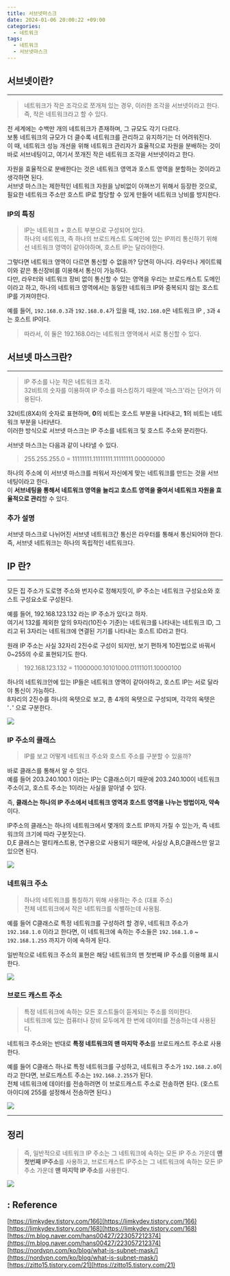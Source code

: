 ```yaml
---
title: 서브넷마스크
date: 2024-01-06 20:00:22 +09:00
categories:
  - 네트워크
tags:
  - 네트워크
  - 서브넷마스크
---
```




## 서브넷이란?
---
> 네트워크가 작은 조각으로 쪼개져 있는 경우, 이러한 조각을 서브넷이라고 한다.  
> 즉, 작은 네트워크라고 할 수 있다.

전 세계에는 수백만 개의 네트워크가 존재하며, 그 규모도 각기 다르다.  
보통 네트워크의 규모가 더 클수록 네트워크를 관리하고 유지하기는 더 어려워진다.  
이 때, 네트워크 성능 개선을 위해 네트워크 관리자가 효율적으로 자원을 분배하는 것이 바로 서브네팅이고, 여기서 쪼개진 작은 네트워크 조각을 서브넷이라고 한다.  

자원을 효율적으로 분배한다는 것은 네트워크 영역과 호스트 영역을 분할하는 것이라고 생각하면 된다.  
서브넷 마스크는 제한적인 네트워크 자원을 낭비없이 아껴쓰기 위해서 등장한 것으로, 필요한 네트워크 주소만 호스트 IP로 할당할 수 있게 만들어 네트워크 낭비를 방지한다.

### IP의 특징
> IP는 네트워크 + 호스트 부분으로 구성되어 있다.  
> 하나의 네트워크, 즉 하나의 브로드캐스트 도메인에 있는 IP끼리 통신하기 위해선 네트워크 영역이 같아야하며, 호스트 IP는 달라야한다.  

그렇다면 네트워크 영역이 다르면 통신할 수 없을까? 당연히 아니다. 라우터나 게이트웨이와 같은 통신장비를 이용해서 통신이 가능하다.  
다만, 라우터와 네트워크 장비 없이 통신할 수 있는 영역을 우리는 브로드캐스트 도메인이라고 하고, 하나의 네트워크 영역에서는 동일한 네트워크 IP와 중복되지 않는 호스트 IP를 가져야한다.  

예를 들어, `192.168.0.3`과 `192.168.0.4`가 있을 때, `192.168.0`은 네트워크 IP , `3`과 `4`는 호스트 IP이다.
>  따라서, 이 둘은 192.168.0라는 네트워크 영역에서 서로 통신할 수 있다.



## 서브넷 마스크란?
---
>IP 주소를 나눈 작은 네트워크 조각.  
>32비트의 숫자를 이용하여 IP 주소를 마스킹하기 때문에 '마스크'라는 단어가 이용된다.

32비트(8X4)의 숫자로 표현하며, **0**의 비트는 호스트 부분을 나타내고, **1**의 비트는 네트워크 부분을 나타낸다.  
이러한 방식으로 서브넷 마스크는 IP 주소를 네트워크 및 호스트 주소와 분리한다.  

서브넷 마스크는 다음과 같이 나타낼 수 있다.  
> 255.255.255.0 = 11111111.11111111.11111111.00000000

하나의 주소에 이 서브넷 마스크를 씌워서 자신에게 맞는 네트워크를 만드는 것을 서브네팅이라고 한다.  
이 **서브네팅을 통해서 네트워크 영역을 늘리고 호스트 영역을 줄여서 네트워크 자원을 효율적으로 관리**할 수 있다.  

### 추가 설명
서브넷 마스크로 나뉘어진 서브넷 네트워크간 통신은 라우터를 통해서 통신되어야 한다.  
즉, 서브넷 네트워크는 하나의 독립적인 네트워크다.



## IP 란?
---
모든 집 주소가 도로명 주소와 번지수로 정해지듯이, IP 주소는 네트워크 구성요소와 호스트 구성요소로 구성된다.

예를 들어, 192.168.123.132 라는 IP 주소가 있다고 하자.  
여기서 132를 제외한 앞의 9자리(10진수 기준)는 네트워크를 나타내는 네트워크 ID, 그리고 뒤 3자리는 네트워크에 연결된 기기를 나타내는 호스트 ID라고 한다.  

원래 IP 주소는 사실 32자리 2진수로 구성이 되지만, 보기 편하게 10진법으로 바꿔서 0~255의 수로 표현되기도 한다.  
>192.168.123.132 = 11000000.10101000.01111011.10000100

하나의 네트워크안에 있는 IP들은 네트워크 영역이 같아야하고, 호스트 IP는 서로 달라야 통신이 가능하다.  
8자리의 2진수를 하나의 옥텟으로 보고, 총 4개의 옥텟으로 구성되며, 각각의 옥텟은 '`.`' 으로 구분한다.


![](/assets/img/posts/2024-01-06-16-53-32.png)

### IP 주소의 클래스
>IP를 보고 어떻게 네트워크 주소와 호스트 주소를 구분할 수 있을까?

바로 클래스를 통해서 알 수 있다.  
예를 들어 203.240.100.1 이라는 IP는 C클래스이기 때문에 203.240.100이 네트워크 주소이고, 호스트 주소는 1이라는 사실을 알아낼 수 있다.  

즉, **클래스는 하나의 IP 주소에서 네트워크 영역과 호스트 영역을 나누는 방법이자, 약속**이다.  

IP주소의 클래스는 하나의 네트워크에서 몇개의 호스트 IP까지 가질 수 있는가, 즉 네트워크의 크기에 따라 구분짓는다.  
D,E 클래스는 멀티캐스트용, 연구용으로 사용되기 때문에, 사실상 A,B,C클래스만 알고 있으면 된다.  

![](/assets/img/posts/2024-01-06-16-54-32.png)


### 네트워크 주소
> 하나의 네트워크를 통칭하기 위해 사용하는 주소 (대표 주소)  
> 전체 네트워크에서 작은 네트워크를 식별하는데 사용됨.

예를 들어 C클래스로 특정 네트워크를 구성하려 할 경우, 네트워크 주소가 `192.168.1.0` 이라고 한다면,
이 네트워크에 속하는 주소들은 `192.168.1.0` ~ `192.168.1.255` 까지가 이에 속하게 된다.

일반적으로 네트워크 주소의 표현은 해당 네트워크의 맨 첫번째 IP 주소를 이용해 표시한다.

![](/assets/img/posts/2024-01-06-16-55-19.png)



### 브로드 캐스트 주소
> 특정 네트워크에 속하는 모든 호스트들이 듣게되는 주소를 의미한다.  
> 네트워크에 있는 컴퓨터나 장비 모두에게 한 번에 데이터를 전송하는데 사용된다.  

네트워크 주소와는 반대로 **특정 네트워크의 맨 마지막 주소**를 브로드캐스트 주소로 사용한다.

예를 들어 C클래스 하나로 특정 네트워크를 구성하고, 네트워크 주소가 `192.168.2.0`이라고 한다면,
브로드캐스트 주소는 `192.168.2.255`가 된다.  
전체 네트워크에 데이터를 전송하려면 이 브로드캐스트 주소로 전송하면 된다.
(호스트 아이디에 255를 설정해서 전송하면 된다.)

![](/assets/img/posts/2024-01-06-16-55-53.png)




---

## 정리

> 즉, 일반적으로 네트워크 IP 주소는 그 네트워크에 속하는 모든 IP 주소 가운데 **맨 첫번째 IP주소**를 사용하고, 브로드캐스트 IP주소는 그 네트워크에 속하는 모든 IP 주소 가운데 **맨 마지막 IP 주소**를 사용한다.  

![](/assets/img/posts/2024-01-06-16-57-32.png)





## : Reference
[https://limkydev.tistory.com/166](https://limkydev.tistory.com/166)  
[https://limkydev.tistory.com/168](https://limkydev.tistory.com/168)  
[https://m.blog.naver.com/hans00427/223057212374](https://m.blog.naver.com/hans00427/223057212374)  
[https://nordvpn.com/ko/blog/what-is-subnet-mask/](https://nordvpn.com/ko/blog/what-is-subnet-mask/)  
[https://zitto15.tistory.com/21](https://zitto15.tistory.com/21)

